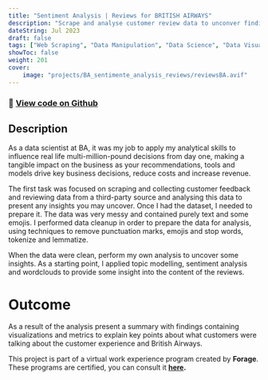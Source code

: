 ```yaml
---
title: "Sentiment Analysis | Reviews for BRITISH AIRWAYS"
description: "Scrape and analyse customer review data to unconver findings for BRITISH AIRWAYS"
dateString: Jul 2023
draft: false
tags: ["Web Scraping", "Data Manipulation", "Data Science", "Data Visualisation", "NLP"]
showToc: false
weight: 201
cover:
    image: "projects/BA_sentimente_analysis_reviews/reviewsBA.avif"
--- 
```

### 🔗 [View code on Github](https://github.com/dasanmiguelv/nlp/tree/main/reviews-BA)

## Description
As a data scientist at BA, it was my job to apply my analytical skills to influence real life multi-million-pound decisions from day one, making a tangible impact on the business as your recommendations, tools and models drive key business decisions, reduce costs and increase revenue.

The first task was focused on scraping and collecting customer feedback and reviewing data from a third-party source and analysing this data to present any insights you may uncover.
Once I had the dataset, I needed to prepare it. The data was very messy and contained purely text and some emojis. 
I performed data cleanup in order to prepare the data for analysis, using techniques to remove punctuation marks, emojis and stop words, tokenize and lemmatize. 

When the data were clean, perform my own analysis to uncover some insights. As a starting point, I applied topic modelling, sentiment analysis and wordclouds to provide some insight into the content of the reviews.
# Outcome

As a result of the analysis present a summary with findings containing visualizations and metrics to explain key points about what customers were talking about the customer experience and British Airways.

This project is part of a virtual work experience program created by **Forage**.
These programs are certified, you can consult it **[here](https://forage-uploads-prod.s3.amazonaws.com/completion-certificates/British%20Airways/NjynCWzGSaWXQCxSX_British%20Airways_HMn4kpBMPRFe6rGnf_1691544594630_completion_certificate.pdf).**